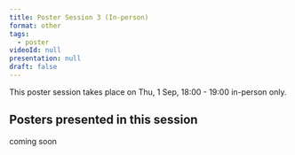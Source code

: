 ```yaml
---
title: Poster Session 3 (In-person)
format: other
tags:
  - poster
videoId: null
presentation: null
draft: false
---
```

This poster session takes place on Thu, 1 Sep, 18:00 - 19:00 in-person only.
<!-- on [meetanyway](/participate/#poster-sessions).

Click link for
{{< button-link icon="direction" label="instructions for authors of accepted posters" url="/online-conference/#instructions-for-authors-of-accepted-posters" target="_blank" >}}

Download a {{< button-link label="zip-archive" url="https://surfdrive.surf.nl/files/index.php/s/fdA5dzPllmwnOBn/download" icon="tar" target="_blank">}} of all posters.
-->
## Posters presented in this session
coming soon
<!--
## Posters presented in this session
{{< posters-accepted session="thu_morning">}}{{< /posters-accepted >}}
-->
